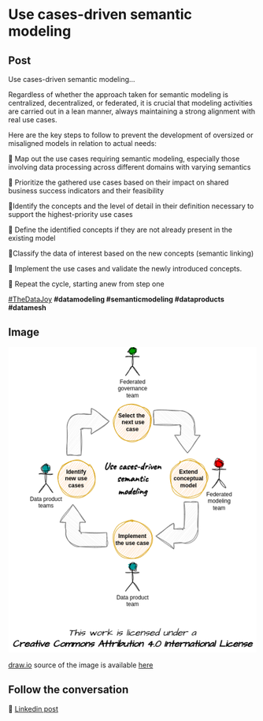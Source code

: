 # Use cases-driven semantic modeling

## Post
Use cases-driven semantic modeling...

Regardless of whether the approach taken for semantic modeling is centralized, decentralized, or federated, it is crucial that modeling activities are carried out in a lean manner, always maintaining a strong alignment with real use cases.

Here are the key steps to follow to prevent the development of oversized or misaligned models in relation to actual needs:

📍 Map out the use cases requiring semantic modeling, especially those involving data processing across different domains with varying semantics

📍 Prioritize the gathered use cases based on their impact on shared business success indicators and their feasibility

📍Identify the concepts and the level of detail in their definition necessary to support the highest-priority use cases

📍 Define the identified concepts if they are not already present in the existing model

📍Classify the data of interest based on the new concepts (semantic linking)

📍 Implement the use cases and validate the newly introduced concepts.

🚩 Repeat the cycle, starting anew from step one

[#TheDataJoy](https://www.linkedin.com/feed/hashtag/?keywords=thedatajoy) **#datamodeling #semanticmodeling #dataproducts #datamesh**

## Image

![005-semantic-modeling.png](../images/005-semantic-modeling.png "Semantic Modelling")

[draw.io](https://app.diagrams.net/) source of the image is available [here](../images/005-semantic-modeling.drawio) 

## Follow the conversation

🔵 [Linkedin post](https://www.linkedin.com/feed/update/urn:li:activity:7118177904680693760/)
